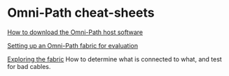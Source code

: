 # Omni-Path cheat-sheets

[How to download the Omni-Path host software](Download.md)

[Setting up an Omni-Path fabric for evaluation](BriefInstallAndTest.md)

[Exploring the fabric](FabricExplore.md) How to determine what is connected to what, and test for bad cables.
